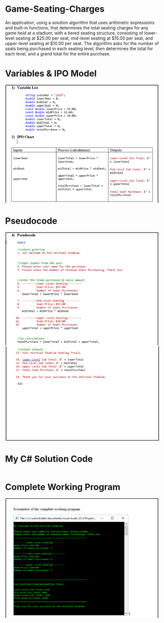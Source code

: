 # Game-Seating-Charges
An application, using a solution algorithm that uses arithmetic expressions and built-in functions, that determines the total seating charges for any game held at a stadium; with a tiered seating structure, consisting of lower-level seating at $25.00  per seat, mid-level seating at $15.00 per seat, and upper-level seating at $10.00 per seat. The algorithm asks for the number of seats being purchased in each seating level, then determines the total for each level, and a grand total for the entire purchase.

# Variables & IPO Model
![Variables & IPO Model](https://raw.githubusercontent.com/kiddjsh/Game-Seating-Charges/main/images/Variables%20%26%20IPO%20Model.PNG)

# Pseudocode
![Pseudocode1](https://raw.githubusercontent.com/kiddjsh/Game-Seating-Charges/main/images/Pseudocode_1.PNG)
![Pseudocode2](https://raw.githubusercontent.com/kiddjsh/Game-Seating-Charges/main/images/Pseudocode_2.PNG)

# My C# Solution Code

```C#

```

# Complete Working Program
![Complete Working Program](https://raw.githubusercontent.com/kiddjsh/Game-Seating-Charges/main/images/Complete%20Working%20Program.PNG)
